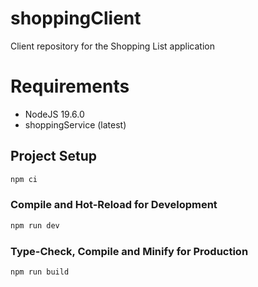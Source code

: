 # shoppingClient

Client repository for the Shopping List application

# Requirements

 - NodeJS 19.6.0
 - shoppingService (latest)

## Project Setup

```sh
npm ci
```

### Compile and Hot-Reload for Development

```sh
npm run dev
```

### Type-Check, Compile and Minify for Production

```sh
npm run build
```
